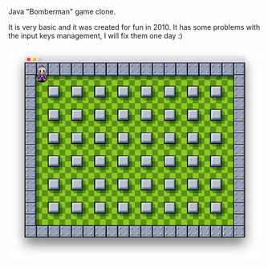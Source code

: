 Java "Bomberman" game clone.

It is very basic and it was created for fun in 2010. It has some problems with the input keys management, I will fix them one day :)

![Bomberman screenshot](./data/screenshot.png)
